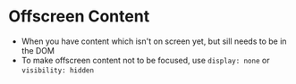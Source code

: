# Offscreen Content

- When you have content which isn't on screen yet, but sill needs to be in the DOM
- To make offscreen content not to be focused, use `display: none` or `visibility: hidden`


